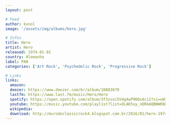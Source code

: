 ```yaml
---
layout: post

# Feed
author: kvnol
image: '/assets/img/albums/hero.jpg'

# Infos
title: Hero
artist: Hero
released: 1974-01-01
country: Alemanha
label: PAN
categories: ['Art Rock', 'Psychedelic Rock', 'Progressive Rock']

# Links
links:
  amazon:
  deezer: https://www.deezer.com/br/album/10883070
  lastfm: https://www.last.fm/music/Hero/Hero
  spotify: https://open.spotify.com/album/3f3zvoc5V4g4wP90QsAci2?si=uW3bun_5SFCuhPXxvp7AYg
  youtube: https://music.youtube.com/playlist?list=OLAK5uy_nDRkAQBWW6NXBtfPCzUC5UMWowz5ThSAw
  wikipedia:
  download: http://murodoclassicrock4.blogspot.com.br/2016/01/hero-1974.html
---
```

